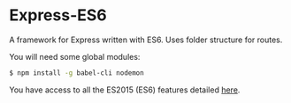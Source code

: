 # Express-ES6

A framework for Express written with ES6. Uses folder structure for routes.

You will need some global modules:
```bash
$ npm install -g babel-cli nodemon
```

You have access to all the ES2015 (ES6) features detailed
[here](http://babeljs.io/docs/learn-es2015/).
